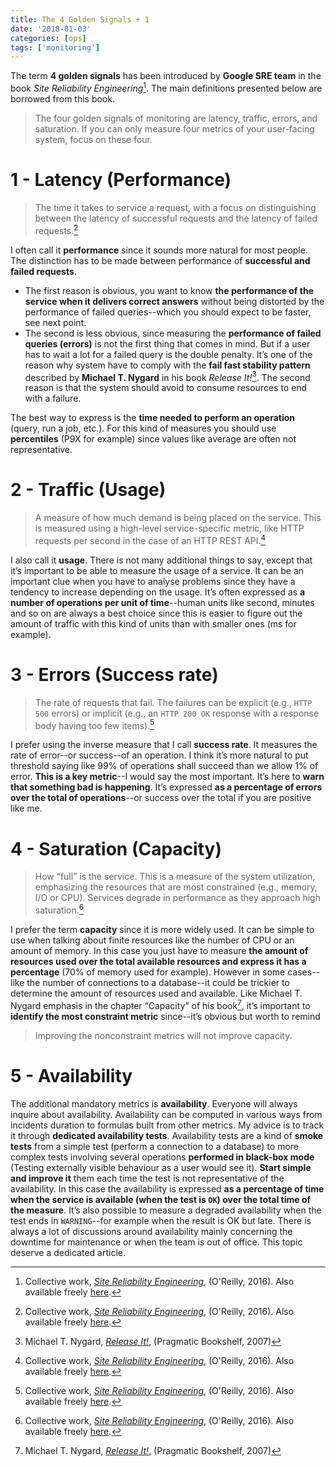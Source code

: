 ```yaml
---
title: The 4 Golden Signals + 1
date: '2018-01-03'
categories: [ops]
tags: ['monitoring']
---
```


The term **4 golden signals** has been introduced by **Google SRE team** in the book *Site Reliability Engineering*[^1]. The main definitions presented below are borrowed from this book.

> The four golden signals of monitoring are latency, traffic, errors, and saturation. If you can only measure four metrics of your user-facing system, focus on these four.

# 1 - Latency (Performance)

> The time it takes to service a request, with a focus on distinguishing between the latency of successful requests and the latency of failed requests.[^1]

I often call it **performance** since it sounds more natural for most people. The distinction has to be made between performance of **successful and failed requests**.

* The first reason is obvious, you want to know **the performance of the service when it delivers correct answers** without being distorted by the performance of failed queries--which you should expect to be faster, see next point.
* The second is less obvious, since measuring the **performance of failed queries (errors)** is not the first thing that comes in mind. But if a user has to wait a lot for a failed query is the double penalty. It’s one of the reason why system have to comply with the **fail fast stability pattern** described by **Michael T. Nygard** in his book *Release It!*[^2]. The second reason is that the system should avoid to consume resources to end with a failure.

The best way to express is the **time needed to perform an operation** (query, run a job, etc.). For this kind of measures you should use **percentiles** (P9X for example) since values like average are often not representative.

# 2 - Traffic (Usage)

> A measure of how much demand is being placed on the service. This is measured using a high-level service-specific metric, like HTTP requests per second in the case of an HTTP REST API.[^1]

I also call it **usage**. There is not many additional things to say, except that it’s important to be able to measure the usage of a service. It can be an important clue when you have to analyse problems since they have a tendency to increase depending on the usage. It’s often expressed as **a number of operations per unit of time**--human units like second, minutes and so on are always a best choice since this is easier to figure out the amount of traffic with this kind of units than with smaller ones (ms for example).

# 3 - Errors (Success rate)

> The rate of requests that fail. The failures can be explicit (e.g., `HTTP 500` errors) or implicit (e.g., an `HTTP 200 OK` response with a response body having too few items).[^1]

I prefer using the inverse measure that I call **success rate**. It measures the rate of error--or success--of an operation. I think it’s more natural to put threshold saying like 99% of operations shall succeed than we allow 1% of error. **This is a key metric**--I would say the most important. It’s here to **warn that something bad is happening**. It’s expressed **as a percentage of errors over the total of operations**--or success over the total if you are positive like me.

# 4 - Saturation (Capacity)

> How “full” is the service. This is a measure of the system utilization, emphasizing the resources that are most constrained (e.g., memory, I/O or CPU). Services degrade in performance as they approach high saturation.[^1]

I prefer the term **capacity** since it is more widely used. It can be simple to use when talking about finite resources like the number of CPU or an amount of memory. In this case you just have to measure **the amount of resources used over the total available resources and express it has a percentage** (70% of memory used for example). However in some cases-- like the number of connections to a database--it could be trickier to determine the amount of resources used and available. Like Michael T. Nygard emphasis in the chapter “Capacity” of his book[^2], it’s important to **identify the most constraint metric** since--it’s obvious but worth to remind

> Improving the nonconstraint metrics will not improve capacity.

# 5 - Availability

The additional mandatory metrics is **availability**. Everyone will always inquire about availability. Availability can be computed in various ways from incidents duration to formulas built from other metrics. My advice is to track it through **dedicated availability tests**. Availability tests are a kind of **smoke tests** from a simple test (perform a connection to a database) to more complex tests involving several operations **performed in black-box mode** (Testing externally visible behaviour as a user would see it). **Start simple and improve it** them each time the test is not representative of the availability. In this case the availability is expressed **as a percentage of time when the service is available (when the test is `OK`) over the total time of the measure**. It’s also possible to measure a degraded availability when the test ends in `WARNING`--for example when the result is OK but late. There is always a lot of discussions around availability mainly concerning the downtime for maintenance or when the team is out of office. This topic deserve a dedicated article.

[^1]: Collective work, *[Site Reliability Engineering](https://www.goodreads.com/book/show/27968891-site-reliability-engineering)*, (O'Reilly, 2016). Also available freely [here](https://landing.google.com/sre/book/chapters/monitoring-distributed-systems.html).
[^2]: Michael T. Nygard, *[Release It!](https://www.goodreads.com/book/show/1069827.Release_It_)*, (Pragmatic Bookshelf, 2007)